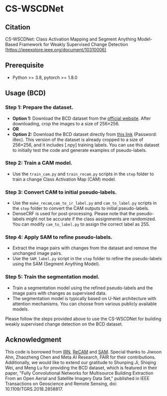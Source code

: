 # CS-WSCDNet

## Citation
CS-WSCDNet: Class Activation Mapping and Segment Anything Model-Based Framework for Weakly Supervised Change Detection [https://ieeexplore.ieee.org/document/10310006]

## Prerequisite
- Python >= 3.8, pytorch >= 1.8.0


## Usage (BCD)
### Step 1: Prepare the dataset.
- **Option 1:** Download the BCD dataset from the [official website](https://study.rsgis.whu.edu.cn/pages/download/building_dataset.html). After downloading, crop the images to a size of 256×256.
- **OR**
- **Option 2:** Download the BCD dataset directly from [this link](https://pan.baidu.com/s/1Cu6ycwkM-O8loXdzmvexiA?pwd=i8ec) (Password: i8ec). This version of the dataset is already cropped to a size of 256×256, and it includes [.npy] training labels. You can use this dataset to initially test the code and generate examples of pseudo-labels.

### Step 2: Train a CAM model.
- Use the `train_cam.py` and `train_recam.py` scripts in the `step` folder to train a change Class Activation Map (CAM) model.

### Step 3: Convert CAM to initial pseudo-labels.
- Use the `make_recam`,`cam_to_ir_label.py` and `cam_to_label.py` scripts in the `step` folder to convert the CAM outputs to initial pseudo-labels.
- DenseCRF is used for post-processing. Please note that the pseudo-labels might not be accurate if the class assignments are randomized. You can modify `cam_to_label.py` to assign the correct label as 255.

### Step 4: Apply SAM to refine pseudo-labels.
- Extract the image pairs with changes from the dataset and remove the unchanged image pairs.
- Use the `SAM_label.py` script in the `step` folder to refine the pseudo-labels using the SAM (Segment Anything Model).

### Step 5: Train the segmentation model.
- Train a segmentation model using the refined pseudo-labels and the image pairs with changes as supervised data.
- The segmentation model is typically based on U-Net architecture with attention mechanisms. You can choose from various publicly available models.

Please follow the steps provided above to use the CS-WSCDNet for building weakly supervised change detection on the BCD dataset.

## Acknowledgment
This code is borrowed from [IRN](https://github.com/jiwoon-ahn/irn), [ReCAM](https://github.com/zhaozhengChen/ReCAM) and [SAM](https://github.com/facebookresearch/segment-anything). Special thanks to Jiwoon Ahn, Zhaozheng Chen and Meta AI Research, FAIR for their contributions.
Additionally, we would like to extend our gratitude to Shunping Ji, Shiqing Wei, and Meng Lu for providing the BCD dataset, which is featured in their paper, "Fully Convolutional Networks for Multisource Building Extraction From an Open Aerial and Satellite Imagery Data Set," published in IEEE Transactions on Geoscience and Remote Sensing, doi: 10.1109/TGRS.2018.2858817.

